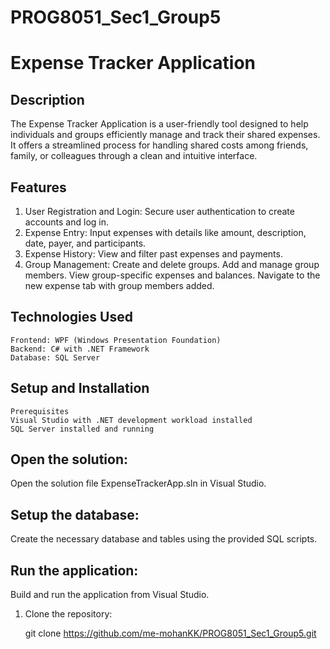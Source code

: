 # PROG8051_Sec1_Group5

# Expense Tracker Application

## Description

The Expense Tracker Application is a user-friendly tool designed to help individuals and groups efficiently manage and track their shared expenses. It offers a streamlined process for handling shared costs among friends, family, or colleagues through a clean and intuitive interface.

## Features

1. User Registration and Login: Secure user authentication to create accounts and log in.
2. Expense Entry: Input expenses with details like amount, description, date, payer, and participants.
3. Expense History: View and filter past expenses and payments.
4. Group Management:
	Create and delete groups.
		Add and manage group members.
		View group-specific expenses and balances.
		Navigate to the new expense tab with group members added.
## Technologies Used
	Frontend: WPF (Windows Presentation Foundation)
	Backend: C# with .NET Framework
	Database: SQL Server
## Setup and Installation
	Prerequisites
	Visual Studio with .NET development workload installed
	SQL Server installed and running

## Open the solution:
Open the solution file ExpenseTrackerApp.sln in Visual Studio.

## Setup the database:
Create the necessary database and tables using the provided SQL scripts.

## Run the application:
Build and run the application from Visual Studio.
1. Clone the repository:

   git clone https://github.com/me-mohanKK/PROG8051_Sec1_Group5.git
